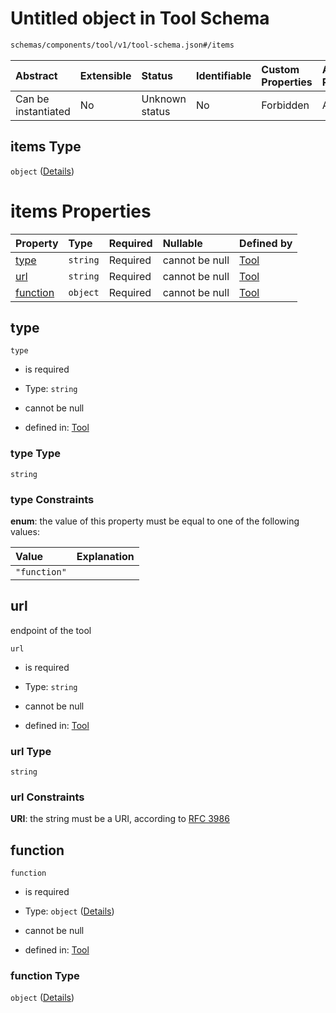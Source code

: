 # Untitled object in Tool Schema

```txt
schemas/components/tool/v1/tool-schema.json#/items
```



| Abstract            | Extensible | Status         | Identifiable | Custom Properties | Additional Properties | Access Restrictions | Defined In                                                                                                              |
| :------------------ | :--------- | :------------- | :----------- | :---------------- | :-------------------- | :------------------ | :---------------------------------------------------------------------------------------------------------------------- |
| Can be instantiated | No         | Unknown status | No           | Forbidden         | Allowed               | none                | [tool.schema.json\*](../../https:/hai.ai/schemas/=./schemas/components/tool/v1/tool.schema.json "open original schema") |

## items Type

`object` ([Details](tool-1-items.md))

# items Properties

| Property              | Type     | Required | Nullable       | Defined by                                                                                                           |
| :-------------------- | :------- | :------- | :------------- | :------------------------------------------------------------------------------------------------------------------- |
| [type](#type)         | `string` | Required | cannot be null | [Tool](tool-1-items-properties-type.md "schemas/components/tool/v1/tool-schema.json#/items/properties/type")         |
| [url](#url)           | `string` | Required | cannot be null | [Tool](tool-1-items-properties-url.md "schemas/components/tool/v1/tool-schema.json#/items/properties/url")           |
| [function](#function) | `object` | Required | cannot be null | [Tool](tool-1-items-properties-function.md "schemas/components/tool/v1/tool-schema.json#/items/properties/function") |

## type



`type`

* is required

* Type: `string`

* cannot be null

* defined in: [Tool](tool-1-items-properties-type.md "schemas/components/tool/v1/tool-schema.json#/items/properties/type")

### type Type

`string`

### type Constraints

**enum**: the value of this property must be equal to one of the following values:

| Value        | Explanation |
| :----------- | :---------- |
| `"function"` |             |

## url

endpoint of the tool

`url`

* is required

* Type: `string`

* cannot be null

* defined in: [Tool](tool-1-items-properties-url.md "schemas/components/tool/v1/tool-schema.json#/items/properties/url")

### url Type

`string`

### url Constraints

**URI**: the string must be a URI, according to [RFC 3986](https://tools.ietf.org/html/rfc3986 "check the specification")

## function



`function`

* is required

* Type: `object` ([Details](tool-1-items-properties-function.md))

* cannot be null

* defined in: [Tool](tool-1-items-properties-function.md "schemas/components/tool/v1/tool-schema.json#/items/properties/function")

### function Type

`object` ([Details](tool-1-items-properties-function.md))
